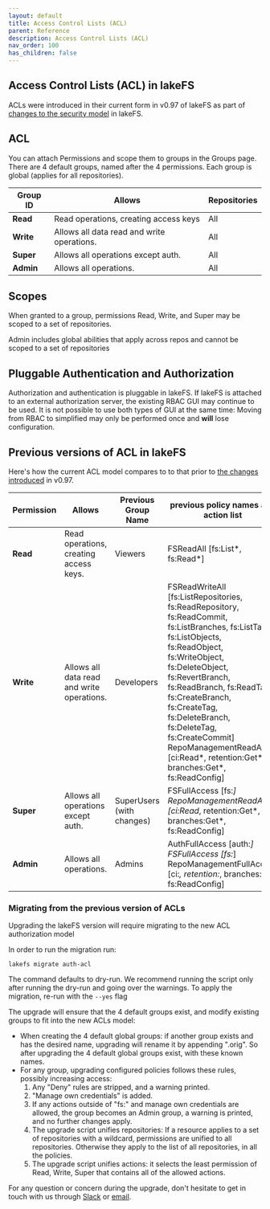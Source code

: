 ```yaml
---
layout: default
title: Access Control Lists (ACL)
parent: Reference
description: Access Control Lists (ACL)
nav_order: 100
has_children: false
---
```


## Access Control Lists (ACL) in lakeFS

ACLs were introduced in their current form in v0.97 of lakeFS as part of [changes to the security model](/posts/security_update.html#whats-changing) in lakeFS. 

## ACL

You can attach Permissions and scope them to groups in the Groups page.
There are 4 default groups, named after the 4 permissions. Each group is global (applies for all repositories).

| Group ID    | Allows | Repositories |
|-------------|--------------------|--------------|
| **Read**    | Read operations, creating access keys               | All          |
| **Write**   | Allows all data read and write operations.              | All          |
| **Super**   | Allows all operations except auth.              | All          |
| **Admin**   | Allows all operations.              | All          |


## Scopes

When granted to a group, permissions Read, Write, and Super may be scoped to a set of repositories.

Admin includes global abilities that apply across repos and cannot be scoped to a set of repositories


## Pluggable Authentication and Authorization

Authorization and authentication is pluggable in lakeFS. If lakeFS is attached to an external authorization server, the existing RBAC GUI may continue to be used. It is not possible to use both types of GUI at the same time: Moving from RBAC to simplified may only be performed once and **will** lose configuration.

## Previous versions of ACL in lakeFS

Here's how the current ACL model compares to to that prior to [the changes introduced](/posts/security_update.html#whats-changing) in v0.97.

| Permission | Allows                                     | Previous Group Name       | previous policy names and action list                                                                                                                                                                                                                                                                                                                                            | 
|------------|--------------------------------------------|---------------------------|----------------------------------------------------------------------------------------------------------------------------------------------------------------------------------------------------------------------------------------------------------------------------------------------------------------------------------------------------------------------------------|
| **Read**   | Read operations, creating access keys.     | Viewers                   | FSReadAll \[fs:List*, fs:Read*]                                                                                                                                                                                                                                                                                                                                                  |
| **Write**  | Allows all data read and write operations. | Developers                | FSReadWriteAll \[fs:ListRepositories, fs:ReadRepository, fs:ReadCommit, fs:ListBranches, fs:ListTags, fs:ListObjects, fs:ReadObject, fs:WriteObject, fs:DeleteObject, fs:RevertBranch, fs:ReadBranch, fs:ReadTag, fs:CreateBranch, fs:CreateTag, fs:DeleteBranch, fs:DeleteTag, fs:CreateCommit] RepoManagementReadAll \[ci:Read*, retention:Get*, branches:Get*, fs:ReadConfig] |
| **Super**  | Allows all operations except auth.         | SuperUsers (with changes) | FSFullAccess  \[fs:*] RepoManagementReadAll \[ci:Read*, retention:Get*, branches:Get*, fs:ReadConfig]                                                                                                                                                                                                                                                                            |
| **Admin**  | Allows all operations.                     | Admins                    | AuthFullAccess \[auth:*]  FSFullAccess \[fs:*]  RepoManagementFullAccess \[ci:*, retention:*, branches:*, fs:ReadConfig]                                                                                                                                                                                                                                                         |

### Migrating from the previous version of ACLs

Upgrading the lakeFS version will require migrating to the new ACL authorization model

In order to run the migration run:
```
lakefs migrate auth-acl
```

The command defaults to dry-run. We recommend running the script only after running the dry-run and going over the warnings. 
To apply the migration, re-run with the  `--yes`  flag

The upgrade will ensure that the 4 default groups exist, and modify existing groups to fit into the new ACLs model:
-  When creating the 4 default global groups: if another group exists and has the desired name, upgrading will rename it by appending ".orig". So after upgrading the 4 default global groups exist, with these known names.
- For any group, upgrading configured policies follows these rules, possibly increasing access:
    1. Any "Deny" rules are stripped, and a warning printed.
    2. "Manage own credentials" is added.
    3. If any actions outside of "fs:" and manage own credentials are allowed, the group becomes an Admin group, a warning is printed, and no further changes apply.
    4. The upgrade script unifies repositories: If a resource applies to a set of repositories with a wildcard, permissions are unified to all repositories. Otherwise they apply to the list of all repositories, in all the policies.
    5. The upgrade script unifies actions: it selects the least permission of Read, Write, Super that contains all of the allowed actions.
    
For any question or concern during the upgrade, don't hesitate to get in touch with us through [Slack](https://lakefs.io/slack) or [email](mailto:support@treeverse.io).